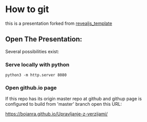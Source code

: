 # How to git

this is a presentation forked from [revealjs_template](https://github.com/theno/revealjs_template)

## Open The Presentation:

Several possibilities exist:

### Serve locally with python

    python3 -m http.server 8080

### Open github.io page

If this repo has its origin master repo at github and githup page is configured
to build from 'master' branch open this URL:

 https://bojanra.github.io/Upravljanje-z-verzijami/

